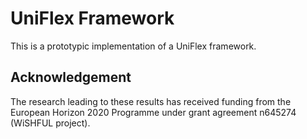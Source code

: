 UniFlex Framework
============================

This is a prototypic implementation of a UniFlex framework.

## Acknowledgement

The research leading to these results has received funding from the European
Horizon 2020 Programme under grant agreement n645274 (WiSHFUL project).

